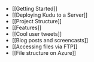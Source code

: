 * [[Getting Started]]
* [[Deploying Kudu to a Server]]
* [[Project Structure]]
* [[Features]]
* [[Cool user tweets]]
* [[Blog posts and screencasts]]
* [[Accessing files via FTP]]
* [[File structure on Azure]]
